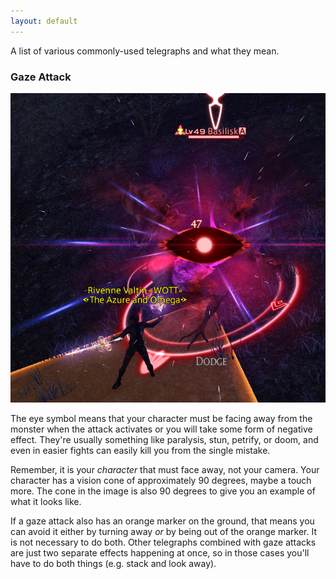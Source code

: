 ```yaml
---
layout: default
---
```

A list of various commonly-used telegraphs and what they mean.

### Gaze Attack

![Gaze attack example image](images/gaze_attack.png)

The eye symbol means that your character must be facing away from the monster when the attack activates or you will take some form of negative effect. They're usually something like paralysis, stun, petrify, or doom, and even in easier fights can easily kill you from the single mistake.

Remember, it is your _character_ that must face away, not your camera. Your character has a vision cone of approximately 90 degrees, maybe a touch more. The cone in the image is also 90 degrees to give you an example of what it looks like.

If a gaze attack also has an orange marker on the ground, that means you can avoid it either by turning away _or_ by being out of the orange marker. It is not necessary to do both. Other telegraphs combined with gaze attacks are just two separate effects happening at once, so in those cases you'll have to do both things (e.g. stack and look away).